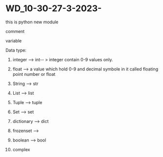# WD_10-30-27-3-2023-
this is python new module 

comment

variable


Data type:
1. integer --> int-- > integer contain 0-9 values only.
2. float --> a value which hold 0-9 and decimal symbole in it     called            floating   point number or float

3. String --> str  
4. List --> list
5. Tuple --> tuple
6. Set  --> set
7. dictionary --> dict
8. frozenset --> 
9. boolean --> bool
10. complex 
